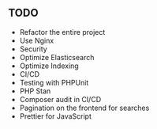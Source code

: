 ## TODO

- Refactor the entire project  
- Use Nginx  
- Security  
- Optimize Elasticsearch  
- Optimize Indexing  
- CI/CD  
- Testing with PHPUnit  
- PHP Stan  
- Composer audit in CI/CD  
- Pagination on the frontend for searches  
- Prettier for JavaScript